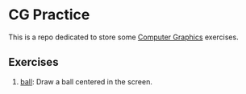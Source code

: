 # CG Practice

This is a repo dedicated to store some
[Computer Graphics](https://en.wikipedia.org/wiki/Computer_graphics)
exercises.

## Exercises

1. [ball](./ball/ball.cpp):  Draw a ball centered in the screen.

